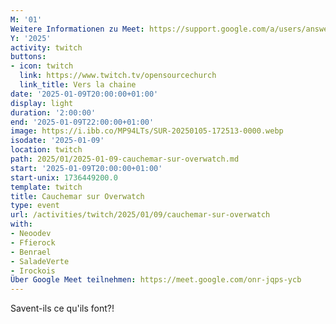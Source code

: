```yaml
---
M: '01'
Weitere Informationen zu Meet: https://support.google.com/a/users/answer/9282720
Y: '2025'
activity: twitch
buttons:
- icon: twitch
  link: https://www.twitch.tv/opensourcechurch
  link_title: Vers la chaine
date: '2025-01-09T20:00:00+01:00'
display: light
duration: '2:00:00'
end: '2025-01-09T22:00:00+01:00'
image: https://i.ibb.co/MP94LTs/SUR-20250105-172513-0000.webp
isodate: '2025-01-09'
location: twitch
path: 2025/01/2025-01-09-cauchemar-sur-overwatch.md
start: '2025-01-09T20:00:00+01:00'
start-unix: 1736449200.0
template: twitch
title: Cauchemar sur Overwatch
type: event
url: /activities/twitch/2025/01/09/cauchemar-sur-overwatch
with:
- Neoodev
- Ffierock
- Benrael
- SaladeVerte
- Irockois
Über Google Meet teilnehmen: https://meet.google.com/onr-jqps-ycb
---
```

Savent-ils ce qu'ils font?!